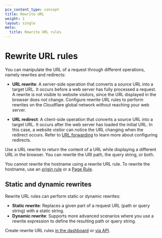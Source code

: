 ```yaml
---
pcx_content_type: concept
title: Rewrite URL
weight: 1
layout: single
meta:
  title: Rewrite URL rules
---
```


# Rewrite URL rules

You can manipulate the URL of a request through different operations, namely rewrites and redirects:

* **URL rewrite**: A server-side operation that converts a source URL into a target URL. It occurs before a web server has fully processed a request. A rewrite is not visible to website visitors, since the URL displayed in the browser does not change. Configure rewrite URL rules to perform rewrites on the Cloudflare global network without reaching your web server.

* **URL redirect**: A client-side operation that converts a source URL into a target URL. It occurs after the web server has loaded the initial URL. In this case, a website visitor can notice the URL changing when the redirect occurs. Refer to [URL forwarding](/rules/url-forwarding/) to learn more about configuring redirects.

Use a URL rewrite to return the content of a URL while displaying a different URL in the browser. You can rewrite the URI path, the query string, or both.

You cannot rewrite the hostname using a rewrite URL rule. To rewrite the hostname, use an [origin rule](/rules/origin-rules/) or a [Page Rule](/support/page-rules/using-resolve-override-in-page-rules/).

## Static and dynamic rewrites

Rewrite URL rules can perform static or dynamic rewrites:

* **Static rewrite**: Replaces a given part of a request URL (path or query string) with a static string.
* **Dynamic rewrite**: Supports more advanced scenarios where you use a rewrite expression to define the resulting path or query string.

Create rewrite URL rules [in the dashboard](/rules/transform/url-rewrite/create-dashboard/) or [via API](/rules/transform/url-rewrite/create-api/).
